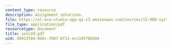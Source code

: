```yaml
---
content_type: resource
description: Assignment solutions.
file: https://ol-ocw-studio-app-qa.s3.amazonaws.com/courses/15-988-system-dynamics-self-study-fall-1998-spring-1999/d0413f840bbc76876f11ecc34576b584_soln19.pdf
file_type: application/pdf
resourcetype: Document
title: soln19.pdf
uid: d0413f84-0bbc-7687-6f11-ecc34576b584
---
```


